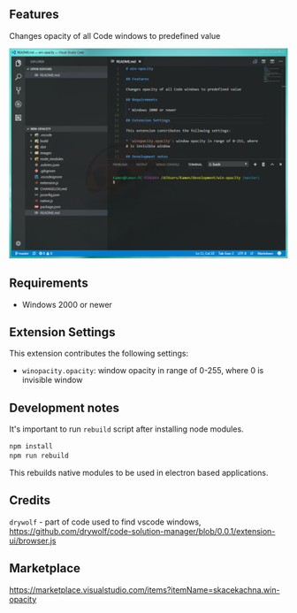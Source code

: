 ## Features

Changes opacity of all Code windows to predefined value

![Screenshot](images/screen-1.png)

## Requirements

 * Windows 2000 or newer

## Extension Settings

This extension contributes the following settings:

* `winopacity.opacity`: window opacity in range of 0-255, where 0 is invisible window

## Development notes

It's important to run `rebuild` script after installing node modules.

```bash
npm install
npm run rebuild
```

This rebuilds native modules to be used in electron based applications.

## Credits

`drywolf` - part of code used to find vscode windows, https://github.com/drywolf/code-solution-manager/blob/0.0.1/extension-ui/browser.js

## Marketplace

https://marketplace.visualstudio.com/items?itemName=skacekachna.win-opacity